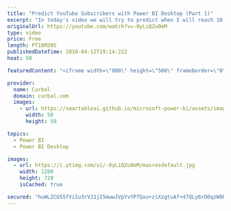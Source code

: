 ```yaml
---
title: "Predict YouTube Subscribers with Power BI Desktop (Part 1)"
excerpt: "In today's video we will try to predict when I will reach 10.000 subscribers in the channel.   I am going to take my crystal ball out for a spin and predict when this channel will get 10,000 subscribers! This is a series of two videos: I part one I will do the prediction manually (This video) and in"
originalUrl: https://youtube.com/watch?v=-0yLiQZu0eM
type: video
price: Free
length: PT16M38S
publishedDateTime: 2018-04-12T19:14:22Z
heat: 50

featuredContent: "<iframe width=\"800\" height=\"500\" frameborder=\"0\" src=\"https://www.youtube.com/embed/-0yLiQZu0eM\" allow=\"accelerometer; autoplay; encrypted-media; gyroscope; picture-in-picture\" allowfullscreen></iframe>"

provider:
  name: Curbal
  domain: curbal.com
  images:
    - url: https://smartableai.github.io/microsoft-power-bi/assets/images/organizations/curbal.com-50x50.jpg
      width: 50
      height: 50

topics:
  - Power BI
  - Power BI Desktop

images:
  - url: https://i.ytimg.com/vi/-0yLiQZu0eM/maxresdefault.jpg
    width: 1280
    height: 720
    isCached: true

secured: "huWLZCG55fViIu3rVJ1jI5mwwJVpYvYPfQxu+ziXzgtuAf+47QLy6rOOqzW8HRd2jQtOV3DAVZfZJ9I3dUk4IhnlQq9mGXd0YFFmB2aS42sabYV08iQYn8NFEVS6cuAJSJzkYH+RpLQuLg7U+x16zAGRd1KkK4PSD7CG/OpJdizdxSUR4bo9JDZBjp6UTQ7TDXpbSmVWNAcfxSgJYw7WxPGRW4AYn/1CI0ieN2ZlWivFUsa8L4+GZ9xtrCtdDOsIokLE3u7biskjChV3TAtN19iRnvLxiyq5JTQZ2H434TflAH0/zsAnODWmlXSMrl7EcwI4tiKBHAVA03AGYsvxC5d0yOFDlsPc4jThIvYD/GffYv/2eaQH8pejw889Wp38jsPd+XKzoY2UfRl/DD9u4pwQVbzLHH+EVqdmc5fDjJs=;DXXfYXBUMhZxunxJoN/Jiw=="
---
```


